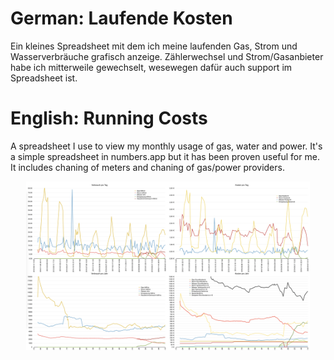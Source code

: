 # German: Laufende Kosten
Ein kleines Spreadsheet mit dem ich meine laufenden Gas, Strom und Wasserverbräuche grafisch anzeige.
Zählerwechsel und Strom/Gasanbieter habe ich mitterweile gewechselt, wesewegen dafür auch support im Spreadsheet ist.

# English: Running Costs

A spreadsheet I use to view my monthly usage of gas, water and power. It's a simple spreadsheet in numbers.app but it has been proven useful for me.
It includes chaning of meters and chaning of gas/power providers.

<img src="Image.png" style="max-width: 90%; display: block; margin-left: auto; margin-right: auto;" /> 
